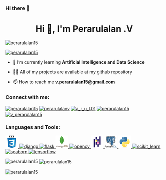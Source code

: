 ### Hi there 👋

<h1 align="center">Hi 👋, I'm Perarulalan .V</h1>
<p align="left"> <img src="https://komarev.com/ghpvc/?username=perarulalan15&label=Profile%20views&color=0e75b6&style=flat" alt="perarulalan15" /> </p>

<p align="left"> <a href="https://github.com/ryo-ma/github-profile-trophy"><img src="https://github-profile-trophy.vercel.app/?username=perarulalan15" alt="perarulalan15" /></a> </p>

- 🌱 I’m currently learning **Artificial Intelligence and Data Science**

- 👨‍💻 All of my projects are available at my github repository

- 📫 How to reach me **v.perarulalan15@gmail.com**

<h3 align="left">Connect with me:</h3>
<p align="left">
<a href="https://linkedin.com/in/perarulalan15" target="blank"><img align="center" src="https://raw.githubusercontent.com/rahuldkjain/github-profile-readme-generator/master/src/images/icons/Social/linked-in-alt.svg" alt="perarulalan15" height="30" width="40" /></a>
<a href="https://kaggle.com/perarulalanv" target="blank"><img align="center" src="https://raw.githubusercontent.com/rahuldkjain/github-profile-readme-generator/master/src/images/icons/Social/kaggle.svg" alt="perarulalanv" height="30" width="40" /></a>
<a href="https://instagram.com/a_r_u_l.01" target="blank"><img align="center" src="https://raw.githubusercontent.com/rahuldkjain/github-profile-readme-generator/master/src/images/icons/Social/instagram.svg" alt="a_r_u_l.01" height="30" width="40" /></a>
<a href="https://www.codechef.com/users/perarulalan15" target="blank"><img align="center" src="https://cdn.jsdelivr.net/npm/simple-icons@3.1.0/icons/codechef.svg" alt="perarulalan15" height="30" width="40" /></a>
<a href="https://www.hackerrank.com/v_perarulalan15" target="blank"><img align="center" src="https://raw.githubusercontent.com/rahuldkjain/github-profile-readme-generator/master/src/images/icons/Social/hackerrank.svg" alt="v_perarulalan15" height="30" width="40" /></a>
</p>

<h3 align="left">Languages and Tools:</h3>
<p align="left"> <a href="https://www.w3schools.com/css/" target="_blank" rel="noreferrer"> <img src="https://raw.githubusercontent.com/devicons/devicon/master/icons/css3/css3-original-wordmark.svg" alt="css3" width="40" height="40"/> </a> <a href="https://www.djangoproject.com/" target="_blank" rel="noreferrer"> <img src="https://cdn.worldvectorlogo.com/logos/django.svg" alt="django" width="40" height="40"/> </a> <a href="https://flask.palletsprojects.com/" target="_blank" rel="noreferrer"> <img src="https://www.vectorlogo.zone/logos/pocoo_flask/pocoo_flask-icon.svg" alt="flask" width="40" height="40"/> </a> <a href="https://www.mongodb.com/" target="_blank" rel="noreferrer"> <img src="https://raw.githubusercontent.com/devicons/devicon/master/icons/mongodb/mongodb-original-wordmark.svg" alt="mongodb" width="40" height="40"/> </a> <a href="https://opencv.org/" target="_blank" rel="noreferrer"> <img src="https://www.vectorlogo.zone/logos/opencv/opencv-icon.svg" alt="opencv" width="40" height="40"/> </a> <a href="https://pandas.pydata.org/" target="_blank" rel="noreferrer"> <img src="https://raw.githubusercontent.com/devicons/devicon/2ae2a900d2f041da66e950e4d48052658d850630/icons/pandas/pandas-original.svg" alt="pandas" width="40" height="40"/> </a> <a href="https://www.postgresql.org" target="_blank" rel="noreferrer"> <img src="https://raw.githubusercontent.com/devicons/devicon/master/icons/postgresql/postgresql-original-wordmark.svg" alt="postgresql" width="40" height="40"/> </a> <a href="https://www.python.org" target="_blank" rel="noreferrer"> <img src="https://raw.githubusercontent.com/devicons/devicon/master/icons/python/python-original.svg" alt="python" width="40" height="40"/> </a> <a href="https://scikit-learn.org/" target="_blank" rel="noreferrer"> <img src="https://upload.wikimedia.org/wikipedia/commons/0/05/Scikit_learn_logo_small.svg" alt="scikit_learn" width="40" height="40"/> </a> <a href="https://seaborn.pydata.org/" target="_blank" rel="noreferrer"> <img src="https://seaborn.pydata.org/_images/logo-mark-lightbg.svg" alt="seaborn" width="40" height="40"/> </a> <a href="https://www.tensorflow.org" target="_blank" rel="noreferrer"> <img src="https://www.vectorlogo.zone/logos/tensorflow/tensorflow-icon.svg" alt="tensorflow" width="40" height="40"/> </a> </p>

<p><img align="left" src="https://github-readme-stats.vercel.app/api/top-langs?username=perarulalan15&show_icons=true&locale=en&layout=compact" alt="perarulalan15" /></p>

<p>&nbsp;<img align="center" src="https://github-readme-stats.vercel.app/api?username=perarulalan15&show_icons=true&locale=en" alt="perarulalan15" /></p>

<p><img align="center" src="https://github-readme-streak-stats.herokuapp.com/?user=perarulalan15&" alt="perarulalan15" /></p>

